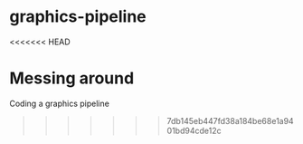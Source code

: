 # graphics-pipeline
<<<<<<< HEAD

Messing around
=======
Coding a graphics pipeline
>>>>>>> 7db145eb447fd38a184be68e1a9401bd94cde12c
